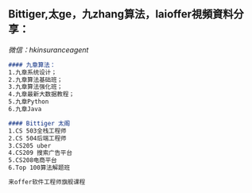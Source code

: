## Bittiger,太ge，九zhang算法，laioffer視頻資料分享： 

*微信：hkinsuranceagent*
```markdown
#### 九章算法：
1.九章系统设计；
2.九章算法基础班；
3.九章算法强化班；
4.九章最新大数据教程；
5.九章Python
6.九章Java

#### Bittiger 太阁
1.CS 503全栈工程师
2.CS 504后端工程师 
3.CS205 uber 
4.CS209 搜索广告平台 
5.CS208电商平台 
6.Top 100算法解题班 

来offer软件工程师旗舰课程
```
